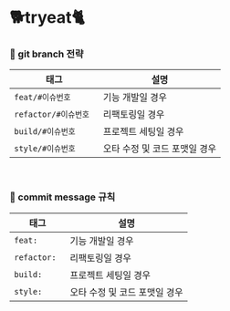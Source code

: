 # 🐕tryeat🐈
### 🔖 git branch 전략
| 태그                | 설명                |
|-------------------|-------------------|
| `feat/#이슈번호 `     | 기능 개발일 경우         |
| `refactor/#이슈번호 ` | 리팩토링일 경우          |
| `build/#이슈번호 `    | 프로젝트 세팅일 경우       |
| `style/#이슈번호`     | 오타 수정 및 코드 포맷일 경우 |

<br>

### 💬 commit message 규칙
| 태그           | 설명                |
|--------------|-------------------|
| `feat: `     | 기능 개발일 경우         |
| `refactor: ` | 리팩토링일 경우          |
| `build: `    | 프로젝트 세팅일 경우       |
| `style: `    | 오타 수정 및 코드 포맷일 경우 |
